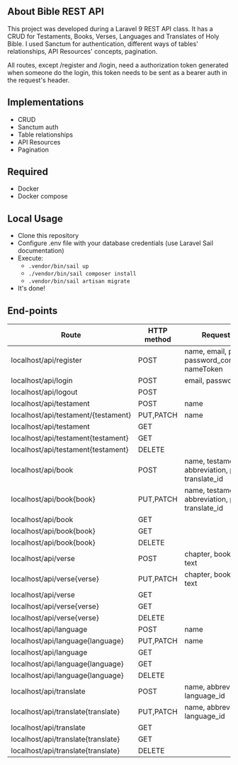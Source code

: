 ## About Bible REST API

This project was developed during a Laravel 9 REST API class. It has a CRUD for Testaments, Books, Verses, Languages and Translates of Holy Bible. I used Sanctum for authentication, different ways of tables' relationships, API Resources' concepts, pagination.

All routes, except /register and /login, need a authorization token generated when someone do the login, this token needs to be sent as a bearer auth in the request's header.

## Implementations

- CRUD
- Sanctum auth
- Table relationships
- API Resources
- Pagination

## Required

- Docker
- Docker compose

## Local Usage

- Clone this repository
- Configure .env file with your database credentials (use Laravel Sail documentation)
- Execute:
    - `.vendor/bin/sail up`
    - `./vendor/bin/sail composer install`
    - `.vendor/bin/sail artisan migrate`
- It's done!

## End-points

Route                                | HTTP method    | Request data
------------------------------------ | -------------- | --------
localhost/api/register               | POST           | name, email, password, password_confirmation, nameToken
localhost/api/login                  | POST           | email, password
localhost/api/logout                 | POST           | 
localhost/api/testament              | POST           | name
localhost/api/testament/{testament}  | PUT,PATCH      | name
localhost/api/testament              | GET            | 
localhost/api/testament{testament}   | GET            | 
localhost/api/testament{testament}   | DELETE         | 
localhost/api/book                   | POST           | name, testament_id, abbreviation, position, translate_id
localhost/api/book{book}             | PUT,PATCH      | name, testament_id, abbreviation, position, translate_id
localhost/api/book                   | GET            | 
localhost/api/book{book}             | GET            | 
localhost/api/book{book}             | DELETE         | 
localhost/api/verse                  | POST           | chapter, book_id, verse, text
localhost/api/verse{verse}           | PUT,PATCH      | chapter, book_id, verse, text
localhost/api/verse                  | GET            | 
localhost/api/verse{verse}           | GET            | 
localhost/api/verse{verse}           | DELETE         | 
localhost/api/language               | POST           | name
localhost/api/language{language}     | PUT,PATCH      | name
localhost/api/language               | GET            | 
localhost/api/language{language}     | GET            | 
localhost/api/language{language}     | DELETE         | 
localhost/api/translate              | POST           | name, abbreviation, language_id
localhost/api/translate{translate}   | PUT,PATCH      | name, abbreviation, language_id
localhost/api/translate              | GET            | 
localhost/api/translate{translate}   | GET            | 
localhost/api/translate{translate}   | DELETE         | 
